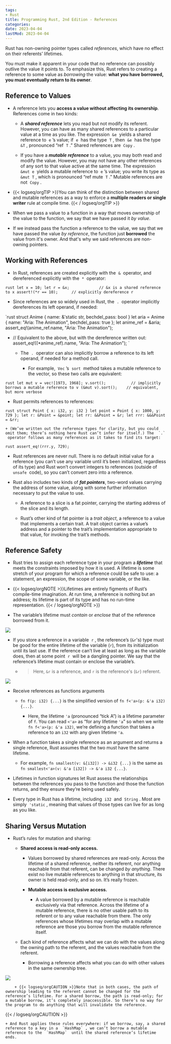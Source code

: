 ```yaml
---
tags:
- Rust
title: Programming Rust, 2nd Edition - References
categories:
date: 2023-04-04
lastMod: 2023-04-04
---
```



Rust has non-owning pointer types called *references*, which have no effect on their referents’ lifetimes.

You must make it apparent in your code that no reference can possibly outlive the value it points to. To emphasize this, Rust refers to creating a reference to some value as *borrowing* the value: **what you have borrowed, you must eventually return to its owner**.

## Reference to Values
  + A reference lets you **access a value without affecting its ownership**. References come in two kinds:

    + A ***shared reference*** lets you read but not modify its referent. However, you can have as many shared references to a particular value at a time as you like. The expression  `&e`  yields a shared reference to  `e` ’s value; if  `e`  has the type  `T` , then  `&e`  has the type  `&T` , pronounced “ref  `T` .” Shared references are  `Copy` .

    + If you have a ***mutable reference*** to a value, you may both read and modify the value. However, you may not have any other references of any sort to that value active at the same time. The expression  `&mut e`  yields a mutable reference to  `e` ’s value; you write its type as  `&mut T` , which is pronounced “ref mute  `T` .” Mutable references are not  `Copy` .

  + {{< logseq/orgTIP >}}You can think of the distinction between shared and mutable references as a way to enforce a **multiple readers or single writer** rule at compile time. 
{{< / logseq/orgTIP >}}

  + When we pass a value to a function in a way that moves ownership of the value to the function, we say that we have passed it *by value*.

  + If we instead pass the function a reference to the value, we say that we have passed the value *by reference*, the function just **borrowed** the value from it's owner. And that's why we said references are non-owning pointers.

## Working with References
  + In Rust, references are created explicitly with the  `&`  operator, and dereferenced explicitly with the  `*`  operator:


`rust
let x = 10;
let r = &x;             // &x is a shared reference to x
assert!(*r == 10);      // explicitly dereference r
`

  + Since references are so widely used in Rust, the  `.`  operator implicitly dereferences its left operand, if needed:


`rust
struct Anime { name: &'static str, bechdel_pass: bool }
let aria = Anime { name: "Aria: The Animation", bechdel_pass: true };
let anime_ref = &aria;
assert_eq!(anime_ref.name, "Aria: The Animation");
- // Equivalent to the above, but with the dereference written out:
assert_eq!((*anime_ref).name, "Aria: The Animation");
`

  + The  `.`  operator can also implicitly borrow a reference to its left operand, if needed for a method call.


    + For example,  `Vec` ’s  `sort`  method takes a mutable reference to the vector, so these two calls are equivalent:

`rust
let mut v = vec![1973, 1968];
v.sort();           // implicitly borrows a mutable reference to v
(&mut v).sort();    // equivalent, but more verbose
`

  + Rust permits references to references:


`rust
struct Point { x: i32, y: i32 }
let point = Point { x: 1000, y: 729 };
let r: &Point = &point;
let rr: &&Point = &r;
let rrr: &&&Point = &rr;
`

    + (We’ve written out the reference types for clarity, but you could omit them; there’s nothing here Rust can’t infer for itself.) The  `.`  operator follows as many references as it takes to find its target:

`rust
assert_eq!(rrr.y, 729);
`

  + Rust references are never null. There is no default initial value for a reference (you can’t use any variable until it’s been initialized, regardless of its type) and Rust won’t convert integers to references (outside of  `unsafe`  code), so you can’t convert zero into a reference.

  + Rust also includes two kinds of ***fat pointers***, two-word values carrying the address of some value, along with some further information necessary to put the value to use.


    + A reference to a slice is a fat pointer, carrying the starting address of the slice and its length.

    + Rust’s other kind of fat pointer is a *trait object*, a reference to a value that implements a certain trait. A trait object carries a value’s address and a pointer to the trait’s implementation appropriate to that value, for invoking the trait’s methods.

## Reference Safety

  + Rust tries to assign each reference type in your program a ***lifetime*** that meets the constraints imposed by how it is used. A lifetime is some stretch of your program for which a reference could be safe to use: a statement, an expression, the scope of some variable, or the like.

  + {{< logseq/orgNOTE >}}Lifetimes are entirely figments of Rust’s compile-time imagination. At run time, a reference is nothing but an address; its lifetime is part of its type and has no run-time representation.
{{< / logseq/orgNOTE >}}

  + The variable’s lifetime must *contain* or *enclose* that of the reference borrowed from it.

![](https://learning.oreilly.com/api/v2/epubs/urn:orm:book:9781492052586/files/assets/pr2e_0503.png)

  + If you store a reference in a variable  `r` , the reference’s (`&r`'s) type must be good for the entire lifetime of the variable (`r`), from its initialization until its last use. If the reference can’t live at least as long as the variable does, then at some point  `r`  will be a dangling pointer. We say that the reference’s lifetime must contain or enclose the variable’s.

    + > Here, `&r` is a reference, and `r` is the reference's (`&r`) referent.

![](https://learning.oreilly.com/api/v2/epubs/urn:orm:book:9781492052586/files/assets/pr2e_0504.png)

  + Receive references as functions arguments

    + `fn f(p: i32) {...}` is the simplified version of `fn f<'a>(p: &'a i32) {...}`.

      + Here, the lifetime `'a` (pronounced “tick A”) is a lifetime parameter of `f`. You can read `<'a>` as “for any lifetime `'a`” so when we write `fn f<'a>(p: &'a i32)`, we’re defining a function that takes a reference to an `i32` with any given lifetime `'a`.

  + When a function takes a single reference as an argument and returns a single reference, Rust assumes that the two must have the same lifetime.

    + For example, `fn smallest(v: &[i32]) -> &i32 {...}` is the same as `fn smallest<'a>(v: &'a [i32]) -> &'a i32 {...}`.

  + Lifetimes in function signatures let Rust assess the relationships between the references you pass to the function and those the function returns, and they ensure they’re being used safely.

  + Every type in Rust has a lifetime, including  `i32`  and  `String` . Most are simply  `'static` , meaning that values of those types can live for as long as you like.

## Sharing Versus Mutation

  + Rust’s rules for mutation and sharing:

    + **Shared access is read-only access.**

      + Values borrowed by shared references are read-only. Across the lifetime of a shared reference, neither its referent, nor anything reachable from that referent, can be changed *by anything*. There exist no live mutable references to anything in that structure, its owner is held read-only, and so on. It’s really frozen.

      + **Mutable access is exclusive access.**

        + A value borrowed by a mutable reference is reachable exclusively via that reference. Across the lifetime of a mutable reference, there is no other usable path to its referent or to any value reachable from there. The only references whose lifetimes may overlap with a mutable reference are those you borrow from the mutable reference itself.

    + Each kind of reference affects what we can do with the values along the owning path to the referent, and the values reachable from the referent.

      + Borrowing a reference affects what you can do with other values in the same ownership tree.


![](https://learning.oreilly.com/api/v2/epubs/urn:orm:book:9781492052586/files/assets/pr2e_0509.png)

        + {{< logseq/orgCAUTION >}}Note that in both cases, the path of ownership leading to the referent cannot be changed for the reference’s lifetime. For a shared borrow, the path is read-only; for a mutable borrow, it’s completely inaccessible. So there’s no way for the program to do anything that will invalidate the reference.
{{< / logseq/orgCAUTION >}}

    + And Rust applies these rules everywhere: if we borrow, say, a shared reference to a key in a  `HashMap` , we can’t borrow a mutable reference to the  `HashMap`  until the shared reference’s lifetime ends.
